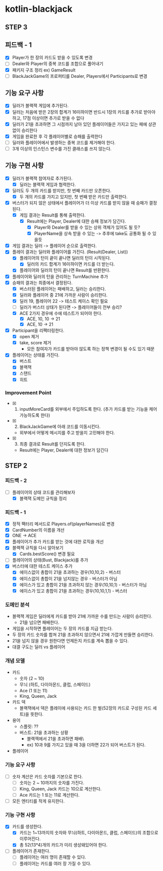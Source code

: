 # kotlin-blackjack

## STEP 3

## 피드백 - 1

- [x] Player가 한 장의 카드도 받을 수 있도록 변경
- [ ] Dealer와 Player의 중복 코드를 조합으로 풀어내기
- [x] 패키지 구조 정리 ex) GameResult
- [ ] BlackJackGame의 프로퍼티를 Dealer, Players에서 Participants로 변경

## 기능 요구 사항

- [x] 딜러가 블랙잭 게임에 추가된다.
- [x] 딜러는 처음에 받은 2장의 합계가 16이하이면 반드시 1장의 카드를 추가로 받아야 하고, 17점 이상이면 추가로 받을 수 없다
- [x] 딜러가 21을 초과하면 그 시점까지 남아 있던 플레이어들은 가지고 있는 패에 상관 없이 승리한다
- [x] 게임을 완료한 후 각 플레이어별로 승패를 출력한다
- [ ] 딜러와 플레이어에서 발생하는 중복 코드를 제거해야 한다.
- [ ] 3개 이상의 인스턴스 변수를 가진 클래스를 쓰지 않는다.

## 기능 구현 사항

- [x] 딜러가 블랙잭 참여자로 추가된다.
  - [x] 딜러는 블랙잭 게임과 협력한다.
- [x] 딜러도 두 개의 카드를 받지만, 첫 번째 카드만 오픈한다.
  - [x] 두 개의 카드를 가지고 있지만, 첫 번째 받은 카드만 출력한다.
- [x] 버스터가 되지 않은 상태에서 플레이어가 더 이상 카드를 받지 않을 때 승패가 결정된다.
  - [x] 게임 결과는 Result를 통해 출력한다.
    - [x] Result에는 Player, Dealer에 대한 승패 정보가 담긴다.
      - [x] Player와 Dealer를 받을 수 있는 상위 객체가 있어도 될 듯?
      - [x] PlayerName을 상속 받을 수 있는 -> 추후에 take도 공통화 될 수 있을듯
- [x] 게임 결과는 딜러 -> 플레이어 순으로 출력한다.
- [x] 플레이 결과는 딜러와 플레이어를 가진다. (Result(Dealer, List<Player>))
  - [x] 플레이어의 턴이 끝이 끝나면 딜러의 턴이 시작된다.
    - [x] 딜러의 카드 합계가 16이하이면 카드를 더 받는다.
  - [x] 플레이어와 딜러의 턴이 끝나면 Result를 반환한다.
- [x] 플레이어와 딜러의 턴을 관리하는 TurnMachine 추가
- [x] 승패의 결과는 최종에서 결정된다.
  - [x] 버스터된 플레이어는 패배하고, 딜러는 승리한다.
  - [x] 딜러와 플레이어 중 21에 가까운 사람이 승리한다.
  - [x] 딜러 19, 플레이어 22 -> 테스트 케이스 확인 필요
  - [ ] 딜러가 버스터 상태가 된다면 -> 플레이어들이 전부 승리?
  - [x] ACE 2가지 경우에 수에 테스트가 되어야 한다.
    - [x] ACE, 10, 10 -> 21
    - [x] ACE, 10 -> 21
- [x] Participant을 리팩터링한다.
  - [x] open 제거
  - [x] take, score 제거
    - 모든 참여자가 카드를 받아야 않도록 하는 정책 변경이 될 수도 있기 때문
- [x] 플레이어는 상태를 가진다.
  - [x] 버스트
  - [x] 블랙잭
  - [x] 스탠드
  - [x] 히트

### Improvement Point

- [x] 1. inputMoreCard를 외부에서 주입하도록 한다. (추가 카드를 받는 기능을 제어 가능하도록 한다)
- [x] 2. BlackJackGame에 아래 코드를 이동시킨다.
   - 외부에서 어떻게 메시지를 주고 받을지 고민해야 한다.
- [x] 3. 최종 결과로 Result를 던지도록 한다.
  - Result에는 Player, Dealer에 대한 정보가 담긴다


## STEP 2

### 피드백 - 2

- [ ] 플레이어의 상태 코드를 관리해보자
  - [x] 블랙잭 도메인 규칙을 정리

### 피드백 - 1

- [x] 정적 팩터리 메서드로 Players.of(playerNames)로 변경
- [x] CardNumber의 이름을 개선
- [x] ONE -> ACE
- [x] 플레이어가 추가 카드를 받는 것에 대한 로직을 개선
- [x] 블랙잭 규칙을 다시 알아보기
  - [x] Cards.bestScore() 변경 필요
- [ ] 플레이어의 상태(Bust, Blackjack)를 추가
- [x] 버스터에 대한 테스트 케이스 추가
  - [x] 에이스없이 총합이 21을 초과하는 경우(10,10,2) - 버스터
  - [x] 에이스없이 총합이 21을 넘지않는 경우 - 버스터가 아님
  - [x] 에이스가 있고 총합이 21을 초과하지 않는 경우(10,10,1) - 버스터가 아님
  - [x] 에이스가 있고 총합이 21을 초과하는 경우(10,10,1,1) - 버스터

### 도메인 분석

- 블랙잭 게임은 딜러에게 카드를 받아 21에 가까운 수를 만드는 사람이 승리한다.
  - 21을 넘으면 패배한다.
- 게임을 시작하면 플레이어는 두 장의 카드를 지급 받는다.
- 두 장의 카드 숫자를 합쳐 21을 초과하지 않으면서 21에 가깝게 만들면 승리한다.
- 21을 넘지 않을 경우 원한다면 언제든지 카드를 계속 뽑을 수 있다.
- 대결 구도는 딜러 vs 플레이어

### 개념 모델

- 카드
  - 숫자 (2 ~ 10)
  - 무늬 (하트, 다이아몬드, 클럽, 스페이드)
  - Ace (1 또는 11) 
  - King, Queen, Jack
- 카드 덱
  - 블랙잭에서 덱은 플레이에 사용되는 카드 한 벌(52장의 카드로 구성된 카드 세트)을 뜻한다.
- 용어
  - 스플릿: ??
  - 버스트: 21을 초과하는 상황
    - 블랙잭에서 21을 초과하면 패배\
    - ex) 10과 9를 가지고 있을 때 3을 더하면 22가 되어 버스트가 된다.
- 플레이어

### 기능 요구 사항

- [ ] 숫자 계산은 카드 숫자를 기본으로 한다.
  - [ ] 숫자는 2 ~ 10까지의 숫자를 가진다.  
  - [ ] King, Queen, Jack 카드는 10으로 계산한다.
  - [ ] Ace 카드는 1 또는 11로 계산한다.
- [ ] 모든 엔티티를 작게 유지한다.

### 기능 구현 사항

- [x] 카드를 생성한다.
  - [x] 카드는 1~13까지의 숫자와 무늬(하트, 다이아몬드, 클럽, 스페이드)의 조합으로 이루어진다. 
  - [x] 총 52(13*4)개의 카드가 미리 생성돼있어야 한다.
- [ ] 플레이어가 존재한다.
  - [ ] 플레이어는 여러 명이 존재할 수 있다.
  - [ ] 플레이어는 카드를 여러 장 가질 수 있다.
